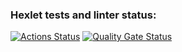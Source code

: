 ### Hexlet tests and linter status:
[![Actions Status](https://github.com/AlexStukovnikov/frontend-project-44/actions/workflows/hexlet-check.yml/badge.svg)](https://github.com/AlexStukovnikov/frontend-project-44/actions)
[![Quality Gate Status](https://sonarcloud.io/api/project_badges/measure?project=AlexStukovnikov_frontend-project-44&metric=alert_status)](https://sonarcloud.io/summary/new_code?id=AlexStukovnikov_frontend-project-44)